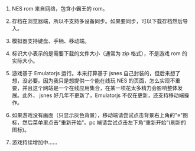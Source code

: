 1. NES rom 来自网络，包含小霸王的 rom。

2. 存档在浏览器端，所以不支持多设备同步。如果要同步，可以下载存档然后导入。

3. 模拟器支持键盘、手柄、移动端。

4. 标识大小表示的是需要下载的文件大小（通常为 zip 格式），不是游戏 rom 的实际大小。

5. 游戏基于 Emulatorjs 运行。本来打算基于 jsnes 自己封装的，但后来想了想，没必要。因为我只是想提供一个能在线玩 NES 的页面，怎么实现不重要，并且这个网站是一个在线应用集合，在某一项花太多精力会影响整体发展。此外， jsnes 好几年不更新了，Emulatorjs 不仅在更新，还支持移动端操作。

6. 如果游戏没有画面（只显示灰色背景），移动端请尝试点击背景右上角的"≡"图标，然后菜单里点击"重新开始"。pc 端请尝试点击左下角“重新开始”(刷新的图标)。

7. 游戏持续增加中……

